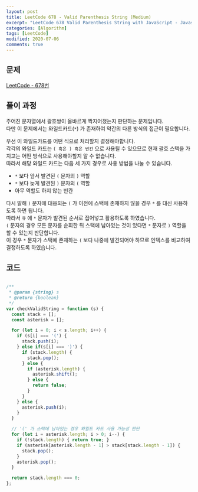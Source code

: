 ```yaml
---
layout: post
title: LeetCode 678 - Valid Parenthesis String (Medium)
excerpt: "LeetCode 678 Valid Parenthesis String with JavaScript - Javascript 코딩 테스트 대비"
categories: [Algorithm]
tags: [LeetCode]
modified: 2020-07-06
comments: true
---
```


## 문제
[LeetCode - 678번](https://leetcode.com/problems/valid-parenthesis-string/)

## 풀이 과정
주어진 문자열에서 괄호쌍이 올바르게 짝지어졌는지 판단하는 문제입니다. <br>
다만 이 문제에서는 와일드카드(`*`) 가 존재하여 약간의 다른 방식의 접근이 필요합니다. <br>

우선 이 와일드카드를 어떤 식으로 처리할지 결정해야합니다. <br>
각각의 와일드 카드는 `( 혹은 ) 혹은 빈칸` 으로 사용될 수 있으므로 현재 괄호 스택을 가지고는 어떤 방식으로 사용해야할지 알 수 없습니다. <br>
따라서 해당 와일드 카드는 다음 세 가지 경우로 사용 방법을 나눌 수 있습니다. <br>

* `*` 보다 앞서 발견된 `(` 문자의 `)` 역할
* `*` 보다 늦게 발견된 `)` 문자의 `(` 역할
* 아무 역할도 하지 않는 빈칸

다시 말해 `)` 문자에 대응되는 `(` 가 이전에 스택에 존재하지 않을 경우 `*` 를 대신 사용하도록 하면 됩니다. <br>
따라서 `큐` 에 `*` 문자가 발견된 순서로 집어넣고 활용하도록 하였습니다. <br>
`(` 문자의 경우 모든 문자를 순회한 뒤 스택에 남아있는 것이 있다면 `*` 문자로 `)` 역할을 할 수 있는지 판단합니다. <br>
이 경우 `*` 문자가 스택에 존재하는 `(` 보다 나중에 발견되어야 하므로 인덱스를 비교하여 결정하도록 하였습니다. <br>


## 코드

~~~ javascript

/**
 * @param {string} s
 * @return {boolean}
 */
var checkValidString = function (s) {
  const stack = [];
  const asterisk = [];

  for (let i = 0; i < s.length; i++) {
    if (s[i] === '(') {
      stack.push(i);
    } else if(s[i] === ')') {
      if (stack.length) {
        stack.pop();
      } else {
        if (asterisk.length) {
          asterisk.shift();
        } else {
          return false;
        }
      }
    } else {
      asterisk.push(i);
    }
  }

  // '(' 가 스택에 남아있는 경우 와일드 카드 사용 가능성 판단
  for (let i = asterisk.length; i > 0; i--) {
    if (!stack.length) { return true; }
    if (asterisk[asterisk.length - 1] > stack[stack.length - 1]) {
      stack.pop();
    }
    asterisk.pop();
  }

  return stack.length === 0;
};

~~~

